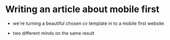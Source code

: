 # Writing an article about mobile first 


- we're turning a beautiful chosen cv template in to a mobile first website. 

- two different minds on the same result 